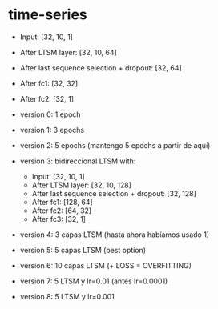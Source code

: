 # time-series

- Input: [32, 10, 1]
- After LTSM layer: [32, 10, 64]
- After last sequence selection + dropout: [32, 64]
- After fc1: [32, 32]
- After fc2: [32, 1]


- version 0: 1 epoch
- version 1: 3 epochs
- version 2: 5 epochs  (mantengo 5 epochs a partir de aquí)
- version 3: bidireccional LTSM with:
    - Input: [32, 10, 1]
    - After LTSM layer: [32, 10, 128]
    - After last sequence selection + dropout: [32, 128]
    - After fc1: [128, 64]
    - After fc2: [64, 32]
    - After fc3: [32, 1]
- version 4: 3 capas LTSM (hasta ahora habíamos usado 1)
- version 5: 5 capas LTSM (best option)
- version 6: 10 capas LTSM (+ LOSS = OVERFITTING)
- version 7: 5 LTSM y lr=0.01 (antes lr=0.0001)
- version 8: 5 LTSM y lr=0.001
